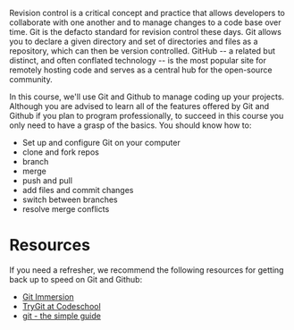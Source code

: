 <!-- 
author: Benjamin White
type: challenge
time: 60 minutes
name: Git and Github Refresh
 -->
Revision control is a critical concept and practice that allows developers to collaborate with one another and to manage changes to a code base over time. Git is the defacto standard for revision control these days. Git allows you to declare a given directory and set of directories and files as a repository, which can then be version controlled. GitHub -- a related but distinct, and often conflated technology -- is the most popular site for remotely hosting code and serves as a central hub for the open-source community. 

In this course, we'll use Git and Github to manage coding up your projects. Although you are advised to learn all of the features offered by Git and Github if you plan to program professionally, to succeed in this course you only need to have a grasp of the basics. You should know how to:

*   Set up and configure Git on your computer
*   clone and fork repos
*   branch
*   merge
*   push and pull
*   add files and commit changes
*   switch between branches
*   resolve merge conflicts

# Resources

If you need a refresher, we recommend the following resources for getting back up to speed on Git and Github:

*   [Git Immersion](http://gitimmersion.com/)
*   [TryGit at Codeschool](http://try.github.io/)
*   [git - the simple guide](http://rogerdudler.github.io/git-guide/)


